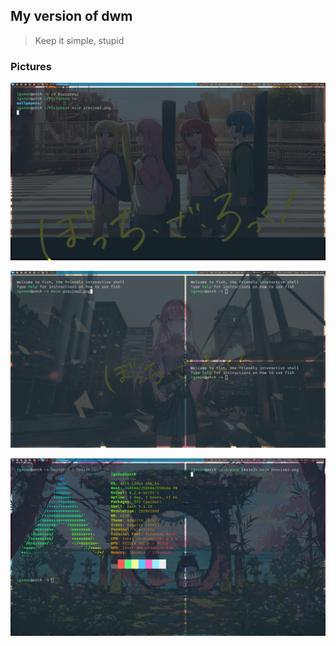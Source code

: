 ## My version of dwm


> Keep it simple, stupid


### Pictures

![](./pics/preview1.png)

![](./pics/preview2.png)

![](./pics/preview3.png)
